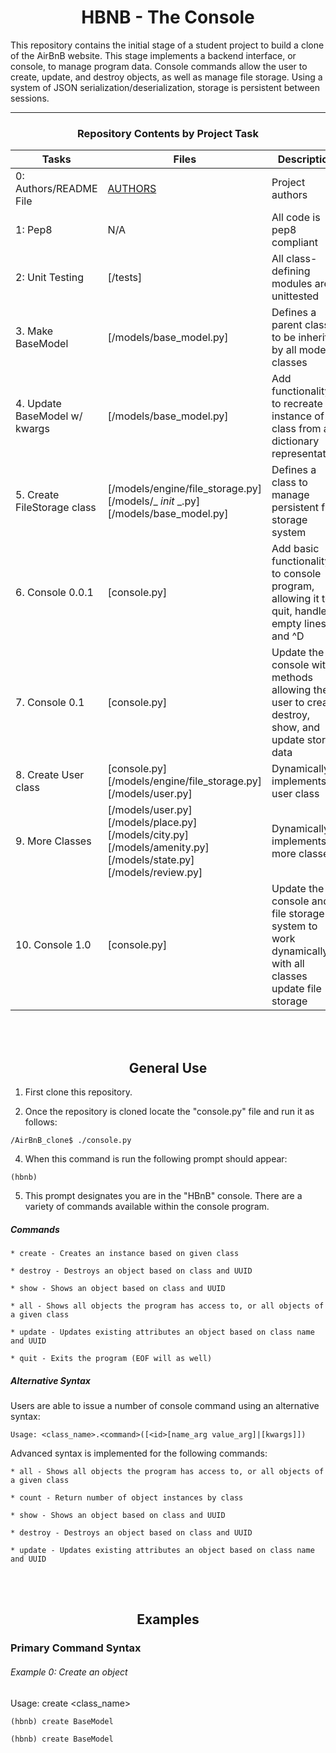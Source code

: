 <center> <h1>HBNB - The Console</h1> </center>

This repository contains the initial stage of a student project to build a clone of the AirBnB website. This stage implements a backend interface, or console, to manage program data. Console commands allow the user to create, update, and destroy objects, as well as manage file storage. Using a system of JSON serialization/deserialization, storage is persistent between sessions.

---


<center><h3>Repository Contents by Project Task</h3> </center>

| Tasks | Files | Description |
| ----- | ----- | ------ |
| 0: Authors/README File | [AUTHORS](https://github.com/Dikachi-official/AirBnB_clone_v2/blob/master/AUTHORS) | Project authors |
| 1: Pep8 | N/A | All code is pep8 compliant|
| 2: Unit Testing | [/tests] | All class-defining modules are unittested |
| 3. Make BaseModel | [/models/base_model.py] | Defines a parent class to be inherited by all model classes|
| 4. Update BaseModel w/ kwargs | [/models/base_model.py] | Add functionality to recreate an instance of a class from a dictionary representation|
| 5. Create FileStorage class | [/models/engine/file_storage.py] [/models/_ _init_ _.py] [/models/base_model.py] | Defines a class to manage persistent file storage system|
| 6. Console 0.0.1 | [console.py] | Add basic functionality to console program, allowing it to quit, handle empty lines and ^D |
| 7. Console 0.1 | [console.py] | Update the console with methods allowing the user to create, destroy, show, and update stored data |
| 8. Create User class | [console.py] [/models/engine/file_storage.py] [/models/user.py] | Dynamically implements a user class |
| 9. More Classes | [/models/user.py] [/models/place.py] [/models/city.py] [/models/amenity.py] [/models/state.py] [/models/review.py] | Dynamically implements more classes |
| 10. Console 1.0 | [console.py] | Update the console and file storage system to work dynamically with all  classes update file storage |


<br>
<br>
<center> <h2>General Use</h2> </center>

1. First clone this repository.

3. Once the repository is cloned locate the "console.py" file and run it as follows:
```
/AirBnB_clone$ ./console.py
```
4. When this command is run the following prompt should appear:
```
(hbnb)
```
5. This prompt designates you are in the "HBnB" console. There are a variety of commands available within the console program.

##### Commands
    * create - Creates an instance based on given class

    * destroy - Destroys an object based on class and UUID

    * show - Shows an object based on class and UUID

    * all - Shows all objects the program has access to, or all objects of a given class

    * update - Updates existing attributes an object based on class name and UUID

    * quit - Exits the program (EOF will as well)


##### Alternative Syntax
Users are able to issue a number of console command using an alternative syntax:

	Usage: <class_name>.<command>([<id>[name_arg value_arg]|[kwargs]])
Advanced syntax is implemented for the following commands: 

    * all - Shows all objects the program has access to, or all objects of a given class

	* count - Return number of object instances by class

    * show - Shows an object based on class and UUID

	* destroy - Destroys an object based on class and UUID

    * update - Updates existing attributes an object based on class name and UUID

<br>
<br>
<center> <h2>Examples</h2> </center>
<h3>Primary Command Syntax</h3>

###### Example 0: Create an object
Usage: create <class_name>
```
(hbnb) create BaseModel
```
```
(hbnb) create BaseModel
